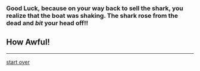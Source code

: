 ### Good Luck, because on your way back to sell the shark, you realize that the boat was shaking. The shark rose from the dead and _bit_ your head off!!  
## How Awful!
---
[start over](start.md)
